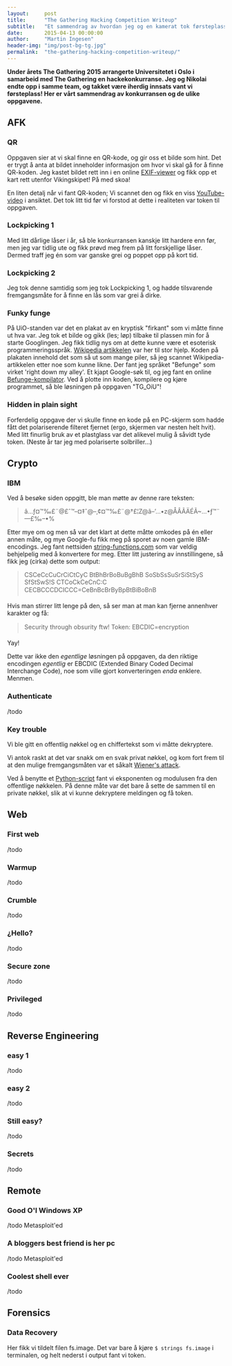 ```yaml
---
layout:     post
title:      "The Gathering Hacking Competition Writeup"
subtitle:   "Et sammendrag av hvordan jeg og en kamerat tok førsteplass i hackekonkurransen på The Gathering."
date:       2015-04-13 00:00:00
author:     "Martin Ingesen"
header-img: "img/post-bg-tg.jpg"
permalink:  "the-gathering-hacking-competition-writeup/"
---
```


**Under årets The Gathering 2015 arrangerte Universitetet i Oslo i samarbeid med The Gathering en hackekonkurranse. Jeg og Nikolai endte opp i samme team, og takket være iherdig innsats vant vi førsteplass! Her er vårt sammendrag av konkurransen og de ulike oppgavene.**

## AFK

### QR

Oppgaven sier at vi skal finne en QR-kode, og gir oss et bilde som hint. Det er trygt å anta at bildet inneholder informasjon om hvor vi skal gå for å finne QR-koden. Jeg kastet bildet rett inn i en online [EXIF-viewer](http://regex.info/exif.cgi) og fikk opp et kart rett utenfor Vikingskipet! På med skoa!

En liten detalj når vi fant QR-koden; Vi scannet den og fikk en viss [YouTube-video](https://www.youtube.com/watch?v=dQw4w9WgXcQ) i ansiktet. Det tok litt tid før vi forstod at dette i realiteten var token til oppgaven.

### Lockpicking 1

Med litt dårlige låser i år, så ble konkurransen kanskje litt hardere enn før, men jeg var tidlig ute og fikk prøvd meg frem på litt forskjellige låser. Dermed traff jeg én som var ganske grei og poppet opp på kort tid.

### Lockpicking 2

Jeg tok denne samtidig som jeg tok Lockpicking 1, og hadde tilsvarende fremgangsmåte for å finne en lås som var grei å dirke.

### Funky funge

På UiO-standen var det en plakat av en kryptisk "firkant" som vi måtte finne ut hva var. Jeg tok et bilde og gikk (les; løp) tilbake til plassen min for å starte Googlingen. Jeg fikk tidlig nys om at dette kunne være et esoterisk programmeringsspråk. [Wikipedia artikkelen](http://en.wikipedia.org/wiki/Esoteric_programming_language) var her til stor hjelp. Koden på plakaten innehold det som så ut som mange piler, så jeg scannet Wikipedia-artikkelen etter noe som kunne likne. Der fant jeg språket "Befunge" som virket 'right down my alley'. Et kjapt Google-søk til, og jeg fant en online [Befunge-kompilator](http://www.tutorialspoint.com/compile_befunge_online.php). Ved å plotte inn koden, kompilere og kjøre programmet, så ble løsningen på oppgaven "TG_OiU"!

### Hidden in plain sight

Forferdelig oppgave der vi skulle finne en kode på en PC-skjerm som hadde fått det polariserende filteret fjernet (ergo, skjermen var nesten helt hvit). Med litt finurlig bruk av et plastglass var det alikevel mulig å såvidt tyde token. (Neste år tar jeg med polariserte solbriller...)

## Crypto

### IBM

Ved å besøke siden oppgitt, ble man møtte av denne rare teksten:

> â…ƒ¤™‰£¨@£ˆ™–¤‡ˆ@–‚¢¤™‰£¨@†£¦Z@ã–’…•z@ÅÂÃÄÉÃ~…•ƒ™¨—£‰–•%

Etter mye om og men så var det klart at dette måtte omkodes på én eller annen måte, og mye Google-fu fikk meg på sporet av noen gamle IBM-encodings.
Jeg fant nettsiden [string-functions.com](http://www.string-functions.com/encodedecode.aspx) som var veldig behjelpelig med å konvertere for meg. Etter litt justering av innstillingene, så fikk jeg (cirka) dette som output:

> CSCeCcCuCrCiCtCyC BtBhBrBoBuBgBhB SoSbSsSuSrSiStSyS SfStSwS!S CTCoCkCeCnC:C CECBCCCDCICCC=CeBnBcBrByBpBtBiBoBnB

Hvis man stirrer litt lenge på den, så ser man at man kan fjerne annenhver karakter og få:

>Security through obsurity ftw! Token: EBCDIC=encryption

Yay!

Dette var ikke den *egentlige* løsningen på oppgaven, da den riktige encodingen *egentlig* er EBCDIC (Extended Binary Coded Decimal Interchange Code), noe som ville gjort konverteringen *enda* enklere. Menmen.

### Authenticate

/todo

### Key trouble

Vi ble gitt en offentlig nøkkel og en chiffertekst som vi måtte dekryptere.

Vi antok raskt at det var snakk om en svak privat nøkkel, og kom fort frem til at den mulige fremgangsmåten var et såkalt [Wiener's attack](http://en.wikipedia.org/wiki/Wiener's_attack).

Ved å benytte et [Python-script](https://github.com/pablocelayes/rsa-wiener-attack) fant vi eksponenten og modulusen fra den offentlige nøkkelen. På denne måte var det bare å sette de sammen til en private nøkkel, slik at vi kunne dekryptere meldingen og få token.

## Web


### First web

/todo

### Warmup

/todo

### Crumble

/todo

### ¿Hello?

/todo

### Secure zone

/todo

### Privileged

/todo

## Reverse Engineering

### easy 1

/todo

### easy 2

/todo

### Still easy?

/todo

### Secrets

/todo

## Remote

### Good O'l Windows XP

/todo Metasploit'ed

### A bloggers best friend is her pc

/todo Metasploit'ed

### Coolest shell ever

/todo

## Forensics

### Data Recovery

Her fikk vi tildelt filen fs.image. Det var bare å kjøre ```$ strings fs.image``` i terminalen, og helt nederst i output fant vi token.
